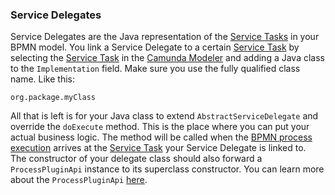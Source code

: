 ### Service Delegates

Service Delegates are the Java representation of the [Service Tasks](basic-concepts-and-guides.md#service-tasks) in your BPMN model.
You link a Service Delegate to a certain [Service Task](basic-concepts-and-guides.md#service-tasks) by selecting the [Service Task](basic-concepts-and-guides.md#service-tasks)
in the [Camunda Modeler](https://camunda.com/download/modeler/) and adding a Java class to the `Implementation` field.
Make sure you use the fully qualified class name. Like this:
```
org.package.myClass
```
All that is left is for your Java class to extend `AbstractServiceDelegate` and override the `doExecute` method.
This is the place where you can put your actual business logic. The method will be called when the [BPMN process execution](basic-concepts-and-guides.md#bpmn-process-execution)
arrives at the [Service Task](basic-concepts-and-guides.md#service-tasks) your Service Delegate is linked to.  
The constructor of your delegate class should also forward a `ProcessPluginApi` instance to its superclass constructor.
You can learn more about the `ProcessPluginApi` [here](basic-concepts-and-guides.md#process-plugin-api).